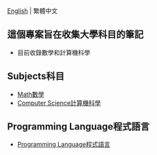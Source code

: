 [English](README.md) | 繁體中文
## 這個專案旨在收集大學科目的筆記
* 目前收錄數學和計算機科學
## Subjects科目
* [Math數學](https://github.com/university-subject/Mathematic)
* [Computer Science計算機科學](https://github.com/university-subject/Computer-Science)
## Programming Language程式語言
* [Programming Language程式語言](https://github.com/university-subject/Programming-Language)
